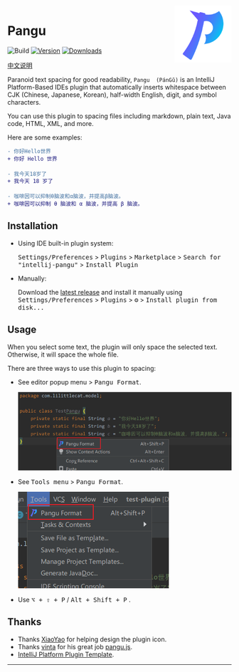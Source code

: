 <img src="src/main/resources/META-INF/pluginIcon.svg" align="right" width="128" height="128" alt="icon"/>

# Pangu

![Build](https://github.com/LiLittleCat/intellij-pangu/workflows/Build/badge.svg)
[![Version](https://img.shields.io/jetbrains/plugin/v/19665-pangu.svg)](https://plugins.jetbrains.com/plugin/19665-pangu)
[![Downloads](https://img.shields.io/jetbrains/plugin/d/19665-pangu.svg)](https://plugins.jetbrains.com/plugin/19665-pangu)

[中文说明](README_CN.md)

<!-- Plugin description -->

Paranoid text spacing for good readability, `Pangu  (PánGǔ)` is an IntelliJ Platform-Based IDEs plugin that automatically inserts whitespace between CJK (Chinese, Japanese, Korean), half-width English, digit, and symbol characters. 

You can use this plugin to spacing files including markdown, plain text, Java code, HTML, XML, and more.

Here are some examples:

```diff
- 你好Hello世界
+ 你好 Hello 世界

- 我今天18岁了
+ 我今天 18 岁了

- 咖啡因可以抑制θ脑波和α脑波，并提高β脑波。
+ 咖啡因可以抑制 θ 脑波和 α 脑波，并提高 β 脑波。
```

<!-- Plugin description end -->

## Installation

- Using IDE built-in plugin system:
  
  <kbd>Settings/Preferences</kbd> > <kbd>Plugins</kbd> > <kbd>Marketplace</kbd> > <kbd>Search for "intellij-pangu"</kbd> >
  <kbd>Install Plugin</kbd>
  
- Manually:

  Download the [latest release](https://github.com/LiLittleCat/intellij-pangu/releases/latest) and install it manually using
  <kbd>Settings/Preferences</kbd> > <kbd>Plugins</kbd> > <kbd>⚙️</kbd> > <kbd>Install plugin from disk...</kbd>

## Usage
When you select some text, the plugin will only space the selected text.
Otherwise, it will space the whole file.

There are three ways to use this plugin to spacing:
- See editor popup menu > <kbd>Pangu Format</kbd>.

  ![EditorPopupMenu](example/EditorPopupMenu.png)

- See <kbd>Tools menu</kbd> > <kbd>Pangu Format</kbd>.

  ![Tools](example/Tools.png)

- Use <kbd>⌥ + ⇧ + P</kbd> / <kbd>Alt + Shift + P</kbd> .

## Thanks

- Thanks [XiaoYao][XiaoYao's link] for helping design the plugin icon.
- Thanks [vinta][vinta] for his great job [pangu.js][pangu.js].
- [IntelliJ Platform Plugin Template][template].
---

[XiaoYao's link]: https://space.bilibili.com/15765234
[template]: https://github.com/JetBrains/intellij-platform-plugin-template
[vinta]: https://github.com/vinta
[pangu.js]: https://github.com/vinta/pangu.js
